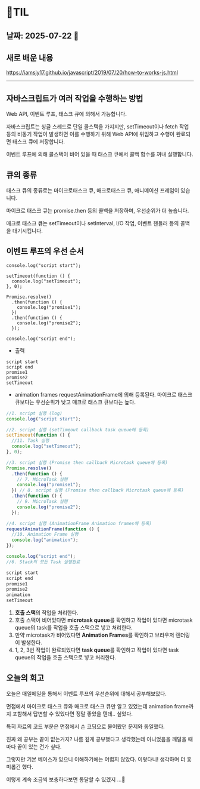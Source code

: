 # 🧾TIL

## 날짜: 2025-07-22 🐻

## 새로 배운 내용

https://iamsjy17.github.io/javascript/2019/07/20/how-to-works-js.html

---

## 자바스크립트가 여러 작업을 수행하는 방법

Web API, 이벤트 루프, 태스크 큐에 의해서 가능합니다.

자바스크립트는 싱글 스레드로 단일 콜스택을 가지지만, setTimeout이나 fetch 작업 등의 비동기 작업이 발생하면 이를 수행하기 위해 Web API에 위임하고 수행이 완료되면 태스크 큐에 저장합니다.

이벤트 루프에 의해 콜스택이 비어 있을 때 태스크 큐에서 콜백 함수를 꺼내 실행합니다.

## 큐의 종류

태스크 큐의 종류로는 마이크로태스크 큐, 매크로태스크 큐, 애니메이션 프레임이 있습니다.

마이크로 태스크 큐는 promise.then 등의 콜백을 저장하며, 우선순위가 더 높습니다.

매크로 태스크 큐는 setTimeout이나 setInterval, I/O 작업, 이벤트 핸들러 등의 콜백을 대기시킵니다.

## 이벤트 루프의 우선 순서

```tsx
console.log("script start");

setTimeout(function () {
  console.log("setTimeout");
}, 0);

Promise.resolve()
  .then(function () {
    console.log("promise1");
  })
  .then(function () {
    console.log("promise2");
  });

console.log("script end");
```

- 출력

```
script start
script end
promise1
promise2
setTimeout
```

- animation frames
  requestAnimationFrame에 의해 등록된다.
  마이크로 태스크 큐보다는 우선순위가 낮고 매크로 태스크 큐보다는 높다.

```jsx
//1. script 실행 (log)
console.log("script start");

//2. script 실행 (setTimeout callback task queue에 등록)
setTimeout(function () {
  //11. Task 실행
  console.log("setTimeout");
}, 0);

//3. script 실행 (Promise then callback Microtask queue에 등록)
Promise.resolve()
  .then(function () {
    // 7. MicroTask 실행
    console.log("promise1");
  }) // 8. script 실행 (Promise then callback Microtask queue에 등록)
  .then(function () {
    // 9. MicroTask 실행
    console.log("promise2");
  });

//4. script 실행 (AnimationFrame Animation frames에 등록)
requestAnimationFrame(function () {
  //10. Animation Frame 실행
  console.log("animation");
});

console.log("script end");
//6. Stack의 모든 Task 실행완료
```

```jsx
script start
script end
promise1
promise2
animation
setTimeout
```

1. **호출 스택**의 작업을 처리한다.
2. 호출 스택이 비어있다면 **microtask queue**를 확인하고 작업이 있다면 microtask queue의 task를 작업을 호출 스택으로 넣고 처리한다.
3. 만약 microtask가 비어있다면 **Animation Frames**를 확인하고 브라우저 렌더링이 발생한다.
4. 1, 2, 3번 작업이 완료되었다면 **task queue**를 확인하고 작업이 있다면 task queue의 작업을 호출 스택으로 넣고 처리한다.

## 오늘의 회고

오늘은 매일메일을 통해서 이벤트 루프의 우선순위에 대해서 공부해보았다.

면접에서 마이크로 태스크 큐와 매크로 태스크 큐만 알고 있었는데 animation frame까지 포함해서 답변할 수 있었다면 정말 좋았을 텐데.. 싶었다.

특히 자료의 코드 부분은 면접에서 손 코딩으로 물어봤던 문제와 동일했다.

진짜 왜 공부는 끝이 없는거지? 나름 깊게 공부했다고 생각했는데 아니었음을 깨달을 때마다 끝이 있는 건가 싶다.

그렇지만 기본 베이스가 있으니 이해하기에는 어렵지 않았다. 이렇다니! 생각하며 더 흥미롭긴 했다.

이렇게 계속 조금씩 보충하다보면 통달할 수 있겠지 ...🥹
